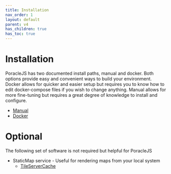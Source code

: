 ```yaml
---
title: Installation
nav_order: 1
layout: default
parent: v4
has_children: true
has_toc: true
---
```


# Installation

PoracleJS has two documented install paths, manual and docker. Both options provide easy and convenient ways to build your environment. Docker allows for quicker and easier setup but requires you to know how to edit docker-compose files if you wish to change anything. Manual allows for more fine-tuning but requires a great degree of knowledge to install and configure.

 * [Manual](manual)
 * [Docker](docker)

# Optional
The following set of software is not required but helpful for PoracleJS
 * StaticMap service - Useful for rendering maps from your local system
   * [TileServerCache](../staticmaps#tileservercache)
